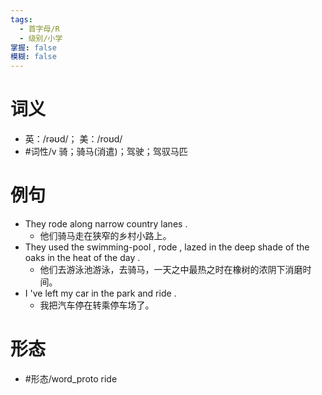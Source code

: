 ```yaml
---
tags:
  - 首字母/R
  - 级别/小学
掌握: false
模糊: false
---
```

# 词义
- 英：/rəʊd/； 美：/roʊd/
- #词性/v  骑；骑马(消遣)；驾驶；驾驭马匹
# 例句
- They rode along narrow country lanes .
	- 他们骑马走在狭窄的乡村小路上。
- They used the swimming-pool , rode , lazed in the deep shade of the oaks in the heat of the day .
	- 他们去游泳池游泳，去骑马，一天之中最热之时在橡树的浓阴下消磨时间。
- I 've left my car in the park and ride .
	- 我把汽车停在转乘停车场了。
# 形态
- #形态/word_proto ride
